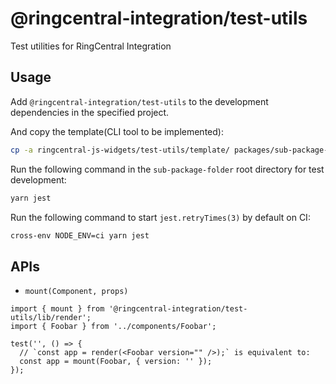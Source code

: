 # @ringcentral-integration/test-utils

Test utilities for RingCentral Integration

## Usage

Add `@ringcentral-integration/test-utils` to the development dependencies in the specified project.

And copy the template(CLI tool to be implemented):

```sh
cp -a ringcentral-js-widgets/test-utils/template/ packages/sub-package-folder/
```

Run the following command in the `sub-package-folder` root directory for test development:

```sh
yarn jest
```

Run the following command to start `jest.retryTimes(3)` by default on CI:

```sh
cross-env NODE_ENV=ci yarn jest
```

## APIs

- `mount(Component, props)`

```tsx
import { mount } from '@ringcentral-integration/test-utils/lib/render';
import { Foobar } from '../components/Foobar';

test('', () => {
  // `const app = render(<Foobar version="" />);` is equivalent to:
  const app = mount(Foobar, { version: '' });
});
```
